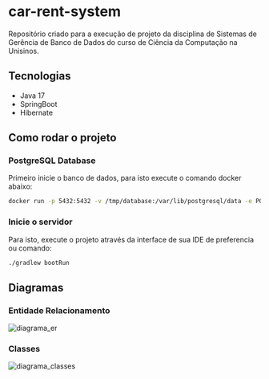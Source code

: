 # car-rent-system

Repositório criado para a execução de projeto da disciplina de Sistemas de Gerência de Banco de Dados do curso de Ciência da Computação na Unisinos.

## Tecnologias

- Java 17
- SpringBoot
- Hibernate

## Como rodar o projeto

### PostgreSQL Database

Primeiro inicie o banco de dados, para isto execute o comando docker abaixo:

```sh
docker run -p 5432:5432 -v /tmp/database:/var/lib/postgresql/data -e POSTGRES_PASSWORD=1234 postgres
```

### Inicie o servidor

Para isto, execute o projeto através da interface de sua IDE de preferencia ou comando:

```sh
./gradlew bootRun 
```

## Diagramas

### Entidade Relacionamento

![diagrama_er](./doc/digrama_er)

### Classes

![diagrama_classes](./doc/digrama_classes)
